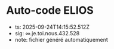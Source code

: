 # Auto-code ELIOS
- ts: 2025-09-24T14:15:52.512Z
- sig: ∞.je.toi.nous.432.528
- note: fichier généré automatiquement